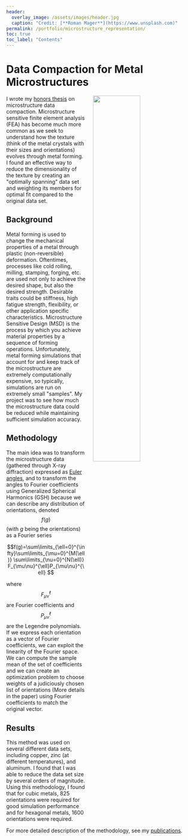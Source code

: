 ```yaml
---
header:
  overlay_image: /assets/images/header.jpg
  caption: "Credit: [**Roman Mager**](https://www.unsplash.com)"
permalink: /portfolio/microstructure_representation/
toc: true
toc_label: "Contents"
---
```


# Data Compaction for Metal Microstructures

<img src="{{ site.url }}/assets/images/CrystalGrain.jpg" width="50%" hspace="20" align="right">

I wrote my [honors thesis][1] on microstructure data compaction. Microstructure sensitive finite element analysis (FEA) has become much more common as we seek to understand how the texture (think of the metal crystals with their sizes and orientations) evolves through metal forming. I found an effective way to reduce the dimensionality of the texture by creating an "optimally spanning" data set and weighting its members for optimal fit compared to the original data set.

## Background

Metal forming is used to change the mechanical properties of a metal through plastic (non-reversible) deformation. Oftentimes, processes like cold rolling, milling, stamping, forging, etc. are used not only to achieve the desired shape, but also the desired strength. Desirable traits could be stiffness, high fatigue strength, flexibility, or other application specific characteristics. Microstructure Sensitive Design (MSD) is the process by which you achieve material properties by a sequence of forming operations. Unfortunately, metal forming simulations that account for and keep track of the microstructure are extremely computationally expensive, so typically, simulations are run on extremely small "samples". My project was to see how much the microstructure data could be reduced while maintaining sufficient simulation accuracy.

## Methodology

The main idea was to transform the microstructure data (gathered through X-ray diffraction) expressed as [Euler angles][2], and to transform the angles to Fourier coefficients using Generalized Spherical Harmonics (GSH) because we can describe any distribution of orientations, denoted $$f(g)$$ (with $g$ being the orientations) as a Fourier series

$$f(g)=\sum\limits_{\ell=0}^{\infty}\sum\limits_{\mu=0}^{M(\ell)} \sum\limits_{\nu=0}^{N(\ell)} F_{\mu\nu}^{\ell}P_{\mu\nu}^{\ell} $$

where $$F_{\mu\nu}^{\ell}$$ are Fourier coefficients and $$P_{\mu\nu}^{\ell}$$ are the Legendre polynomials. If we express each orientation as a vector of Fourier coefficients, we can exploit the linearity of the Fourier space. We can compute the sample mean of the set of coefficients and we can create an optimization problem to choose weights of a judiciously chosen list of orientations (More details in the paper) using Fourier coefficients to match the original vector.

## Results

This method was used on several different data sets, including copper, zinc (at different temperatures), and aluminum. I found that I was able to reduce the data set size by several orders of magnitude. Using this methodology, I found that for cubic metals, 825 orientations were required for good simulation performance and for hexagonal metals, 1600 orientations were required.

For more detailed description of the methodology, see my [publications](/publications/).

[1]: /assets/docs/senior_final_report.pdf

[2]: https://en.wikipedia.org/wiki/Euler_angles
